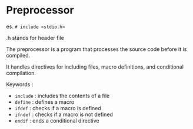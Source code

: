 # Preprocessor
es. `# include <stdio.h>`

.h stands for header file

The preprocessor is a program that processes the source code before it is compiled.

It handles directives for including files, macro definitions, and conditional compilation.

Keywords : 
- `include` : includes the contents of a file
- `define` : defines a macro
- `ifdef` : checks if a macro is defined
- `ifndef` : checks if a macro is not defined
- `endif` : ends a conditional directive